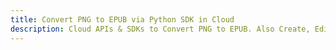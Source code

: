 ---title: Convert PNG to EPUB via Python SDK in Clouddescription: Cloud APIs & SDKs to Convert PNG to EPUB. Also Create, Edit & Render Microsoft Word & OpenOffice documents in the Cloud.---